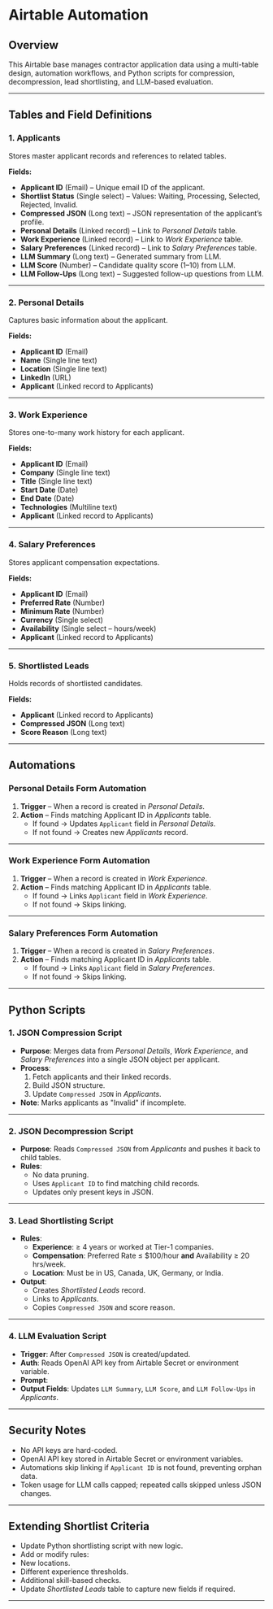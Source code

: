 # Airtable Automation

## Overview

This Airtable base manages contractor application data using a multi-table design, automation workflows, and Python scripts for compression, decompression, lead shortlisting, and LLM-based evaluation.

---

## Tables and Field Definitions

### 1. Applicants

Stores master applicant records and references to related tables.

**Fields:**

-   **Applicant ID** (Email) – Unique email ID of the applicant.
-   **Shortlist Status** (Single select) – Values: Waiting, Processing, Selected, Rejected, Invalid.
-   **Compressed JSON** (Long text) – JSON representation of the applicant’s profile.
-   **Personal Details** (Linked record) – Link to _Personal Details_ table.
-   **Work Experience** (Linked record) – Link to _Work Experience_ table.
-   **Salary Preferences** (Linked record) – Link to _Salary Preferences_ table.
-   **LLM Summary** (Long text) – Generated summary from LLM.
-   **LLM Score** (Number) – Candidate quality score (1–10) from LLM.
-   **LLM Follow-Ups** (Long text) – Suggested follow-up questions from LLM.

---

### 2. Personal Details

Captures basic information about the applicant.

**Fields:**

-   **Applicant ID** (Email)
-   **Name** (Single line text)
-   **Location** (Single line text)
-   **LinkedIn** (URL)
-   **Applicant** (Linked record to Applicants)

---

### 3. Work Experience

Stores one-to-many work history for each applicant.

**Fields:**

-   **Applicant ID** (Email)
-   **Company** (Single line text)
-   **Title** (Single line text)
-   **Start Date** (Date)
-   **End Date** (Date)
-   **Technologies** (Multiline text)
-   **Applicant** (Linked record to Applicants)

---

### 4. Salary Preferences

Stores applicant compensation expectations.

**Fields:**

-   **Applicant ID** (Email)
-   **Preferred Rate** (Number)
-   **Minimum Rate** (Number)
-   **Currency** (Single select)
-   **Availability** (Single select – hours/week)
-   **Applicant** (Linked record to Applicants)

---

### 5. Shortlisted Leads

Holds records of shortlisted candidates.

**Fields:**

-   **Applicant** (Linked record to Applicants)
-   **Compressed JSON** (Long text)
-   **Score Reason** (Long text)

---

## Automations

### Personal Details Form Automation

1. **Trigger** – When a record is created in _Personal Details_.
2. **Action** – Finds matching Applicant ID in _Applicants_ table.
    - If found → Updates `Applicant` field in _Personal Details_.
    - If not found → Creates new _Applicants_ record.

---

### Work Experience Form Automation

1. **Trigger** – When a record is created in _Work Experience_.
2. **Action** – Finds matching Applicant ID in _Applicants_ table.
    - If found → Links `Applicant` field in _Work Experience_.
    - If not found → Skips linking.

---

### Salary Preferences Form Automation

1. **Trigger** – When a record is created in _Salary Preferences_.
2. **Action** – Finds matching Applicant ID in _Applicants_ table.
    - If found → Links `Applicant` field in _Salary Preferences_.
    - If not found → Skips linking.

---

## Python Scripts

### 1. JSON Compression Script

-   **Purpose**: Merges data from _Personal Details_, _Work Experience_, and _Salary Preferences_ into a single JSON object per applicant.
-   **Process**:
    1. Fetch applicants and their linked records.
    2. Build JSON structure.
    3. Update `Compressed JSON` in _Applicants_.
-   **Note**: Marks applicants as "Invalid" if incomplete.

---

### 2. JSON Decompression Script

-   **Purpose**: Reads `Compressed JSON` from _Applicants_ and pushes it back to child tables.
-   **Rules**:
    -   No data pruning.
    -   Uses `Applicant ID` to find matching child records.
    -   Updates only present keys in JSON.

---

### 3. Lead Shortlisting Script

-   **Rules**:
    -   **Experience**: ≥ 4 years or worked at Tier-1 companies.
    -   **Compensation**: Preferred Rate ≤ $100/hour **and** Availability ≥ 20 hrs/week.
    -   **Location**: Must be in US, Canada, UK, Germany, or India.
-   **Output**:
    -   Creates _Shortlisted Leads_ record.
    -   Links to _Applicants_.
    -   Copies `Compressed JSON` and score reason.

---

### 4. LLM Evaluation Script

-   **Trigger**: After `Compressed JSON` is created/updated.
-   **Auth**: Reads OpenAI API key from Airtable Secret or environment variable.
-   **Prompt**:
-   **Output Fields**: Updates `LLM Summary`, `LLM Score`, and `LLM Follow-Ups` in _Applicants_.

---

## Security Notes

-   No API keys are hard-coded.
-   OpenAI API key stored in Airtable Secret or environment variables.
-   Automations skip linking if `Applicant ID` is not found, preventing orphan data.
-   Token usage for LLM calls capped; repeated calls skipped unless JSON changes.

---

## Extending Shortlist Criteria

-   Update Python shortlisting script with new logic.
-   Add or modify rules:
-   New locations.
-   Different experience thresholds.
-   Additional skill-based checks.
-   Update _Shortlisted Leads_ table to capture new fields if required.

---

